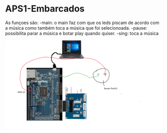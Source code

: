 # APS1-Embarcados

As funçoes são:
-main: o main faz com que os leds piscam de acordo com a música como também toca a 
música que foi selecionoada.
-pause: possibilita parar a música e botar play quando quiser.
-sing: toca a música

![](desenho_APS1.png)

